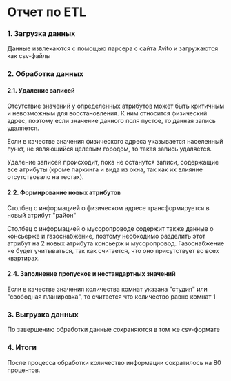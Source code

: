 # Отчет по ETL

### 1. Загрузка данных
Данные извлекаются с помощью парсера с сайта Avito и загружаются как csv-файлы

### 2. Обработка данных

#### 2.1. Удаление записей
Отсутствие значений у определенных атрибутов может быть критичным и невозможным для восстановления.
К ним относится физический адрес, поэтому если значение данного поля пустое, то данная запись удаляется.

Если в качестве значения физического адреса указывается населенный пункт, не являющийся целевым городом, 
то такая запись удаляется.

Удаление записей происходит, пока не останутся записи, содержащие все атрибуты (кроме паркинга и вида из окна, так как их влияние отсутствовало на тестах).

#### 2.2. Формирование новых атрибутов
Столбец с информацией о физическом адресе трансформируется в новый атрибут "район"

Столбец  с информацией о мусоропроводе содержит также данные о консьерже и газоснабжение, поэтому необходимо разделить этот атрибут на 2 новых атрибута консьерж и мусоропровод. Газоснабжение не будет учитываться, так как считается, что оно присутствует во всех квартирах.

#### 2.4. Заполнение пропусков и нестандартных значений
Если в качестве значения количества комнат указана "студия" или "свободная планировка", то считается что количество равно комнат 1

### 3. Выгрузка данных
По завершению обработки данные сохраняются в том же csv-формате


### 4. Итоги
После процесса обработки количество информации сократилось на 80 процентов.